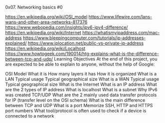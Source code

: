 0x07. Networking basics #0

https://en.wikipedia.org/wiki/OSI_model
https://www.lifewire.com/lans-wans-and-other-area-networks-817376
https://www.webopedia.com/insights/ipv6-ipv4-difference/
https://en.wikipedia.org/wiki/Internet
https://whatismyipaddress.com/mac-address
https://www.bleepingcomputer.com/tutorials/ip-addresses-explained/
https://www.iplocation.net/public-vs-private-ip-address
https://en.wikipedia.org/wiki/Localhost
https://www.howtogeek.com/190014/htg-explains-what-is-the-difference-between-tcp-and-udp/
Learning Objectives
At the end of this project, you are expected to be able to explain to anyone, without the help of Google:

OSI Model
What it is
How many layers it has
How it is organized
What is a LAN
Typical usage
Typical geographical size
What is a WAN
Typical usage
Typical geographical size
What is the Internet
What is an IP address
What are the 2 types of IP address
What is localhost
What is a subnet
Why IPv6 was created
TCP/UDP
What are the 2 mainly used data transfer protocols for IP (transfer level on the OSI schema)
What is the main difference between TCP and UDP
What is a port
Memorize SSH, HTTP and HTTPS port numbers
What tool/protocol is often used to check if a device is connected to a network
